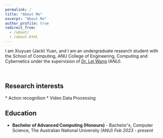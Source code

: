 ```yaml
---
permalink: /
title: "About Me"
excerpt: "About Me"
author_profile: true
redirect_from: 
  - /about/
  - /about.html
---
```



I am Xiuyuan (Jack) Yuan, and I am an undergraduate research student with the School of Computing, ANU College of Engineering, Computing and Cybernetics under the supervision of [Dr. Lei Wang](https://leiwangr.github.io/) (ANU).


<p>&nbsp;</p>

<h2>Research interests</h2>
* Action recognition
* Video Data Processing

<h2>Education</h2>

* **Bachelor of Advanced Computing (Honours)** - Bachelor's, Computer Science, The Australian National University (ANU) *Feb 2023 - present*
